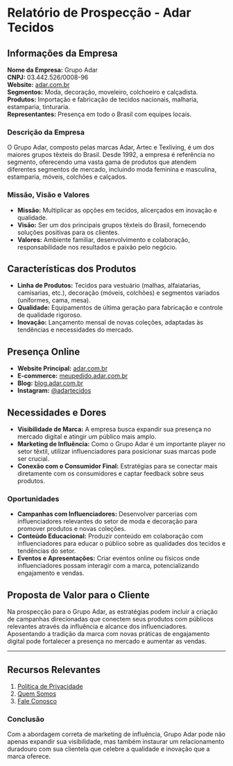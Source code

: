 # Relatório de Prospecção - Adar Tecidos

## Informações da Empresa

**Nome da Empresa:** Grupo Adar  
**CNPJ:** 03.442.526/0008-96  
**Website:** [adar.com.br](https://adar.com.br)  
**Segmentos:** Moda, decoração, moveleiro, colchoeiro e calçadista.  
**Produtos:** Importação e fabricação de tecidos nacionais, malharia, estamparia, tinturaria.  
**Representantes:** Presença em todo o Brasil com equipes locais.

### Descrição da Empresa
O Grupo Adar, composto pelas marcas Adar, Artec e Texliving, é um dos maiores grupos têxteis do Brasil. Desde 1992, a empresa é referência no segmento, oferecendo uma vasta gama de produtos que atendem diferentes segmentos de mercado, incluindo moda feminina e masculina, estamparia, móveis, colchões e calçados.

### Missão, Visão e Valores
- **Missão:** Multiplicar as opções em tecidos, alicerçados em inovação e qualidade.
- **Visão:** Ser um dos principais grupos têxteis do Brasil, fornecendo soluções positivas para os clientes.
- **Valores:** Ambiente familiar, desenvolvimento e colaboração, responsabilidade nos resultados e paixão pelo negócio.

## Características dos Produtos
- **Linha de Produtos:** Tecidos para vestuário (malhas, alfaiatarias, camisarias, etc.), decoração (móveis, colchões) e segmentos variados (uniformes, cama, mesa).
- **Qualidade:** Equipamentos de última geração para fabricação e controle de qualidade rigoroso.
- **Inovação:** Lançamento mensal de novas coleções, adaptadas às tendências e necessidades do mercado.

## Presença Online
- **Website Principal:** [adar.com.br](https://adar.com.br)
- **E-commerce:** [meupedido.adar.com.br](https://meupedido.adar.com.br)
- **Blog:** [blog.adar.com.br](https://blog.adar.com.br/)
- **Instagram:** [@adartecidos](https://www.instagram.com/adartecidos)

## Necessidades e Dores
- **Visibilidade de Marca:** A empresa busca expandir sua presença no mercado digital e atingir um público mais amplo.
- **Marketing de Influência:** Como o Grupo Adar é um importante player no setor têxtil, utilizar influenciadores para posicionar suas marcas pode ser crucial.
- **Conexão com o Consumidor Final:** Estratégias para se conectar mais diretamente com os consumidores e captar feedback sobre seus produtos.

### Oportunidades
- **Campanhas com Influenciadores:** Desenvolver parcerias com influenciadores relevantes do setor de moda e decoração para promover produtos e novas coleções.
- **Conteúdo Educacional:** Produzir conteúdo em colaboração com influenciadores para educar o público sobre as qualidades dos tecidos e tendências do setor.
- **Eventos e Apresentações:** Criar eventos online ou físicos onde influenciadores possam interagir com a marca, potencializando engajamento e vendas.

## Proposta de Valor para o Cliente
Na prospecção para o Grupo Adar, as estratégias podem incluir a criação de campanhas direcionadas que conectem seus produtos com públicos relevantes através da influência e alcance dos influenciadores. Aposentando a tradição da marca com novas práticas de engajamento digital pode fortalecer a presença no mercado e aumentar as vendas.

---

## Recursos Relevantes
1. [Política de Privacidade](https://adar.com.br/politicas-de-privacidade/)
2. [Quem Somos](https://adar.com.br/quem-somos/)
3. [Fale Conosco](https://adar.com.br/contato/)

### Conclusão
Com a abordagem correta de marketing de influência, Grupo Adar pode não apenas expandir sua visibilidade, mas também instaurar um relacionamento duradouro com sua clientela que celebre a qualidade e inovação que a marca oferece.